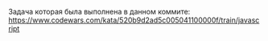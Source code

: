 Задача которая была выполнена в данном коммите: https://www.codewars.com/kata/520b9d2ad5c005041100000f/train/javascript